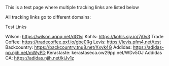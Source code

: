 This is a test page where multiple tracking links are listed below

All tracking links go to different domains:

Test Links

Wilson: https://wilson.aqpq.net/dG1vj
Kohls: https://kohls.sjv.io/7j0v3
Trade Coffee: https://tradecoffee.pxf.io/gbe0Rg
Levis: https://levis.pfm4.net/test
Backcountry: https://backcountry.tnu8.net/Xxvk4G
Addidas: https://adidas-pp.njih.net/mWyPD
Kerastaste: kerastaseca.ow29pp.net/WDv5OJ
Addidas CA: https://adidas.njih.net/kjJv1z



